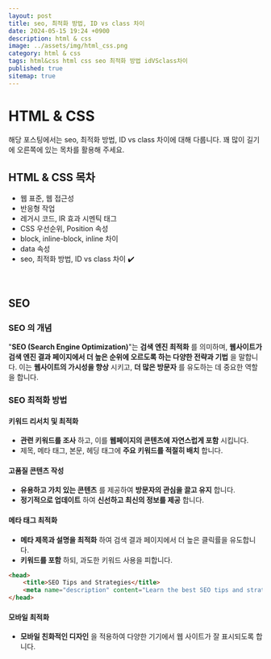 ```yaml
---
layout: post
title: seo, 최적화 방법, ID vs class 차이
date: 2024-05-15 19:24 +0900
description: html & css
image: ../assets/img/html_css.png
category: html & css
tags: html&css html css seo 최적화 방법 idVSclass차이
published: true
sitemap: true
---
```


# HTML & CSS
해당 포스팅에서는 seo, 최적화 방법, ID vs class 차이에 대해 다룹니다. 꽤 많이 길기에 오른쪽에 있는 목차를 활용해 주세요.<br />


## __HTML & CSS 목차__
* 웹 표준, 웹 접근성 <br/>
* 반응형 작업 <br/>
* 레거시 코드, IR 효과 시멘틱 태그<br/>
* CSS 우선순위, Position 속성<br/>
* block, inline-block, inline 차이 <br/>
* data 속성<br/>
* seo, 최적화 방법, ID vs class 차이 ✔️<br/>

<br/>

## __SEO__<br/>

### __SEO 의 개념__
"__SEO (Search Engine Optimization)__"는 __검색 엔진 최적화__ 를 의미하며, __웹사이트가 검색 엔진 결과 페이지에서 더 높은 순위에 오르도록 하는 다양한 전략과 기법__ 을 말합니다. 이는 __웹사이트의 가시성을 향상__ 시키고, __더 많은 방문자__ 를 유도하는 데 중요한 역할을 합니다.

### __SEO 최적화 방법__

#### __키워드 리서치 및 최적화__

* __관련 키워드를 조사__ 하고, 이를 __웹페이지의 콘텐츠에 자연스럽게 포함__ 시킵니다.<br/>
* 제목, 메타 태그, 본문, 헤딩 태그에 __주요 키워드를 적절히 배치__ 합니다.<br/>

#### __고품질 콘텐츠 작성__

* __유용하고 가치 있는 콘텐츠__ 를 제공하여 __방문자의 관심을 끌고 유지__ 합니다.<br/>
* __정기적으로 업데이트__ 하여 __신선하고 최신의 정보를 제공__ 합니다.<br/>

#### __메타 태그 최적화__

* __메타 제목과 설명을 최적화__ 하여 검색 결과 페이지에서 더 높은 클릭률을 유도합니다.<br/>
* __키워드를 포함__ 하되, 과도한 키워드 사용을 피합니다.<br/>

```html
<head>
    <title>SEO Tips and Strategies</title>
    <meta name="description" content="Learn the best SEO tips and strategies to improve your website's search engine ranking.">
</head>
```

#### __모바일 최적화__

* __모바일 친화적인 디자인__ 을 적용하여 다양한 기기에서 웹 사이트가 잘 표시되도록 합니다.<br/>
